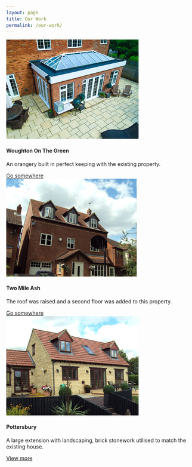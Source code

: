 ```yaml
---
layout: page
title: Our Work
permalink: /our-work/
---
```


<div class="row">
      <div class="col-sm-4 mb-3">
        <div class="card">
  <img class="card-img-top" src="/img/thumbs/woughton-on-the-green-1.jpg" alt="Orangery">
  <div class="card-block">
    <h4 class="card-title">Woughton On The Green</h4>
    <p class="card-text">An orangery built in perfect keeping with the existing property.</p>
    <a href="#" class="btn btn-bs btn-outline">Go somewhere</a>
  </div>
</div>
      </div>
      <div class="col-sm-4 mb-3">
     <div class="card">
  <img class="card-img-top" src="/img/thumbs/langton-drive-1.jpg" alt="Second floor extension">
  <div class="card-block">
    <h4 class="card-title">Two Mile Ash</h4>
    <p class="card-text">The roof was raised and a second floor was added to this property.</p>
    <a href="#" class="btn btn-bs btn-outline">Go somewhere</a>
  </div>
</div>
      </div>
      <div class="col-sm-4 mb-3">
      <div class="card">
  <img class="card-img-top" src="/img/thumbs/pottersbury-1.jpg" alt="Pottersbury stone brick house">
  <div class="card-block">
    <h4 class="card-title">Pottersbury</h4>
    <p class="card-text">A large extension with landscaping, brick stonework utilised to match the existing house.</p>
    <a href="/our-work/pottersbury" class="btn btn-bs btn-outline">View more</a>
  </div>
</div>
      </div>
    </div>